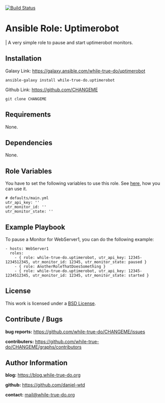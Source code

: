 [![Build Status](https://travis-ci.org/while-true-do/ansible-role-uptimerobot.svg?branch=master)](https://travis-ci.org/while-true-do/ansible-role-uptimerobot)

# Ansible Role: Uptimerobot
| A very simple role to pause and start uptimerobot monitors.

## Installation

Galaxy Link: <https://galaxy.ansible.com/while-true-do/uptimerobot>

```
ansible-galaxy install while-true-do.uptimerobot
```

Github Link: <https://github.com/CHANGEME>

```
git clone CHANGEME
```

## Requirements

None.

## Dependencies

None.

## Role Variables
You have to set the following variables to use this role. See [here](https://uptimerobot.com/api), how you can use it.

```
# defaults/main.yml
utr_api_key: ''
utr_monitor_id: ''
utr_monitor_state: ''
```

## Example Playbook
To pause a Monitor for WebServer1, you can do the following example:

```
- hosts: WebServer1
  roles:
    - { role: while-true-do.uptimerobot, utr_api_key: 12345-1234512345, utr_monitor_id: 12345, utr_monitor_state: paused }
    - { role: AnotherRoleThatDoesSomething }
    - { role: while-true-do.uptimerobot, utr_api_key: 12345-1234512345, utr_monitor_id: 12345, utr_monitor_state: started }
```

## License

This work is licensed under a [BSD License](https://opensource.org/licenses/BSD-3-Clause).

## Contribute / Bugs

**bug reports:** <https://github.com/while-true-do/CHANGEME/issues>

**contributers:** <https://github.com/while-true-do/CHANGEME/graphs/contributors>

## Author Information

**blog:** <https://blog.while-true-do.org>

**github:** <https://github.com/daniel-wtd>

**contact:** [mail@while-true-do.org](mailto:mail@while-true-do.org)
